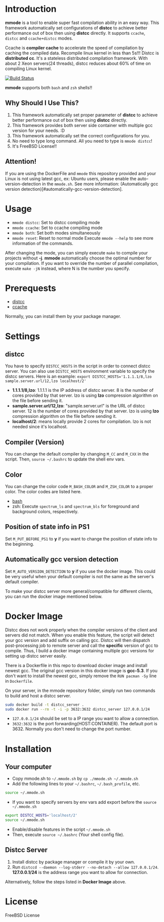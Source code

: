 # Introduction
__mmode__ is a tool to enable super fast compilation ability in an easy way.
This framework automatically set configurations of __distcc__ to achieve better performance out of box then using __distcc__ directly.
It supports `ccache`, `distcc` and `ccache+distcc` modes.

Ccache is __compiler cache__ to accelerate the speed of compilation by caching the compiled data. Recompile linux kernel in less than 5s!!!
Distcc is __distributed cc__. It's a stateless distributed compilation framework. With about 2 Xeon servers(24 threads), distcc reduces about 60% of time on compiling Linux kernel.

[![Build Status](https://travis-ci.org/MedicineYeh/mmode.svg?branch=master)](https://travis-ci.org/MedicineYeh/mmode)

__mmode__ supports both `bash` and `zsh` shells!!

## Why Should I Use This?
1. This framework automatically set proper parameter of __distcc__ to achieve better performance out of box then using __distcc__ directly.
2. This framework provides both server side container with multiple gcc version for your needs. :D
3. This framework automatically set the correct configurations for you.
4. No need to type long command. All you need to type is `mmode distcc`!
5. It's FreeBSD License!!

## Attention!
If you are using the DockerFile and `mmode` this repository provided and your Linux is not using latest gcc, ex: Ubuntu users, please enable the auto-version-detection in the `mmode.sh`.
See more information: (Automatically gcc version detection)[#automatically-gcc-version-detection].

# Usage
* `mmode distcc`: Set to distcc compiling mode
* `mmode ccache`: Set to ccache compiling mode
* `mmode both`: Set both modes simultaneously
* `mmode reset`: Reset to normal mode
Execute `mmode --help` to see more information of the commands.

After changing the mode, you can simply execute `make` to compile your projects without __-j__.
__mmode__ automatically choose the optimal number for your compilation.
If you want to override the number of parallel compilation, execute `make -jN` instead, where N is the number you specify.

# Prerequests
* [distcc](https://github.com/distcc/distcc)
* [ccache](https://ccache.samba.org/)

Normally, you can install them by your package manager.

# Settings
## distcc
You have to specify `DISTCC_HOSTS` in the script in order to connect distcc server.
You can also use `DISTCC_HOSTS` environment variable to specify the distcc servers.
Here is an example:
`export DISTCC_HOSTS='1.1.1.1/8,lzo sample.server.url/12,lzo localhost/2'`
* __1.1.1.1/8,lzo__: 1.1.1.1 is the IP address of distcc server. 8 is the number of cores provided by that server. lzo is using __lzo__ compression algorithm on the file before sending it.
* __sample.server.url/12,lzo__: "sample.server.url" is the URL of distcc server. 12 is the number of cores provided by that server. lzo is using __lzo__ compression algorithm on the file before sending it.
* __localhost/2__: means locally provide 2 cores for compilation. lzo is not needed since it's localhost.

## Compiler (Version)
You can change the default compiler by changing `M_CC` and `M_CXX` in the script.
Then, `source ~/.bashrc` to update the shell env vars.

## Color
You can change the color code `M_BASH_COLOR` and `M_ZSH_COLOR` to a proper color.
The color codes are listed here.
* [bash](http://misc.flogisoft.com/bash/tip_colors_and_formatting)
* zsh: Execute `spectrum_ls` and `spectrum_bls` for foreground and background colors, respectively.

## Position of state info in PS1
Set `M_PUT_BEFORE_PS1` to __y__ if you want to change the position of state info to the beginning.

## Automatically gcc version detection
Set `M_AUTO_VERSION_DETECTION` to __y__ if you use the docker image.
This could be very useful when your default compiler is not the same as the server's default compiler.

To make your distcc server more general/compatible for different clients, you can run the docker image mentioned below.

# Docker Image
Distcc does not work properly when the compiler versions of the client and servers did not match.
When you enable this feature, the script will detect your gcc version and add suffix on calling gcc.
Distcc will then dispatch post-processing job to remote server and call the __specific__ version of gcc to compile.
Thus, I build a docker image containing multiple gcc versions for setting up distcc server easily.

There is a Dockerfile in this repo to download docker image and install newest gcc.
The original gcc version in this docker image is __gcc-5.3__.
If you don't want to install the newest gcc, simply remove the `RUN pacman -Sy` line in `Dockerfile`.

On your server, in the mmode repository folder, simply run two commands to build and host a distcc server.
``` bash
sudo docker build -t distcc_server .
sudo docker run --rm -t -i -p 3632:3632 distcc_server 127.0.0.1/24
```
* `127.0.0.1/24` should be set to a IP range you want to allow a connection.
* `3632:3632` is the port forwarding(HOST:CONTAINER). The default port is 3632. Normally you don't need to change the port number.

# Installation
## Your computer
* Copy mmode.sh to `~/.mmode.sh` by `cp ./mmode.sh ~/.mmode.sh`
* Add the following lines to your `~/.bashrc`, `~/.bash_profile`, etc.
``` bash
source ~/.mmode.sh
```
* If you want to specify servers by env vars add export before the `source ~/.mmode.sh`
``` bash
export DISTCC_HOSTS='localhost/2'
source ~/.mmode.sh
```
* Enable/disable features in the script `~/.mmode.sh`
* Then, execute `source ~/.bashrc` (Your shell config file).

## Distcc Server
1. Install distcc by package manager or compile it by your own.
2. Run `distccd --daemon --log-stderr --no-detach --allow 127.0.0.1/24`. __127.0.0.1/24__ is the address range you want to allow for connection.

Alternatively, follow the steps listed in __Docker Image__ above.

# License
FreeBSD License

